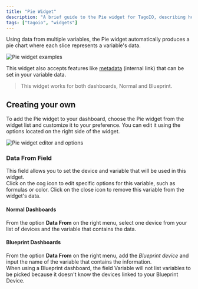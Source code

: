 ```yaml
---
title: "Pie Widget"
description: "A brief guide to the Pie widget for TagoIO, describing how it uses variable data to produce pie charts and how to add and customize the widget on a dashboard."
tags: ["tagoio", "widgets"]
---
```

Using data from multiple variables, the Pie widget automatically produces a pie chart where each slice represents a variable's data.

![Pie widget examples](/docs_imagem/tagoio/pie-widget-2.png)

This widget also accepts features like [metadata](../../devices/data-management/metadata) (internal link) that can be set in your variable data.

> This widget works for both dashboards, Normal and Blueprint.

## Creating your own

To add the Pie widget to your dashboard, choose the Pie widget from the widget list and customize it to your preference. You can edit it using the options located on the right side of the widget.

![Pie widget editor and options](/docs_imagem/tagoio/pie-widget-2.png)

### Data From Field

This field allows you to set the device and variable that will be used in this widget.  
Click on the cog icon to edit specific options for this variable, such as formulas or color. Click on the close icon to remove this variable from the widget's data.

#### Normal Dashboards

From the option **Data From** on the right menu, select one device from your list of devices and the variable that contains the data.

#### Blueprint Dashboards

From the option **Data From** on the right menu, add the *Blueprint device* and input the name of the variable that contains the information.  
When using a Blueprint dashboard, the field Variable will not list variables to be picked because it doesn't know the devices linked to your Blueprint Device.